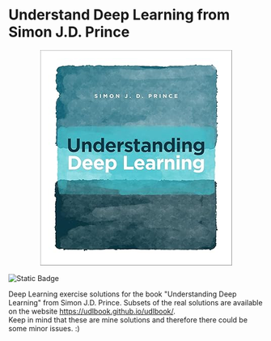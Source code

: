# Understand Deep Learning from Simon J.D. Prince

<p align="center">
  <img src="assets/udlbook-cover.jpg">
</p>

<p align="left">
  <img alt="Static Badge" src="https://hits.dwyl.com/danielmrrk/deep-learning-book-sj.svg?style=flat-square">
</p>

Deep Learning exercise solutions for the book "Understanding Deep Learning" from Simon J.D. Prince.
Subsets of the real solutions are available on the website <a href=https://udlbook.github.io/udlbook/>https://udlbook.github.io/udlbook/</a>.  
Keep in mind that these are mine solutions and therefore there could be some minor issues. :)
